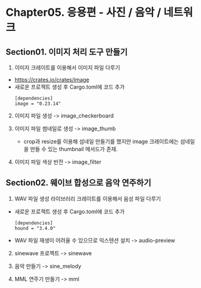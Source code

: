 # Chapter05. 응용편 - 사진 / 음악 / 네트워크

## Section01. 이미지 처리 도구 만들기
01. 이미지 크레이트를 이용해서 이미지 파일 다루기
- https://crates.io/crates/image
- 새로운 프로젝트 생성 후 Cargo.toml에 코드 추가
    ```
    [dependencies]
    image = "0.23.14"
    ```

02. 이미지 파일 생성 -> image_checkerboard

03. 이미지 파일 썸네일로 생성 -> image_thumb
    - crop과 resize를 이용해 섬네일 만들기를 했지만 image 크레이트에는 섬네일을 만들 수 있는 thumbnail 메서드가 존재.

04. 이미지 파일 색상 반전 -> image_filter

## Section02. 웨이브 합성으로 음악 연주하기
01. WAV 파일 생성 라이브러리 크레이트를 이용해서 음성 파일 다루기
- 새로운 프로젝트 생성 후 Cargo.toml에 코드 추가
    ```
    [dependencies]
    hound = "3.4.0"
    ```
- WAV 파일 재생이 어려울 수 있으므로 익스텐션 설치 -> audio-preview

02. sinewave 프로젝트 -> sinewave

03. 음악 만들기 -> sine_melody

04. MML 연주기 만들기 -> mml